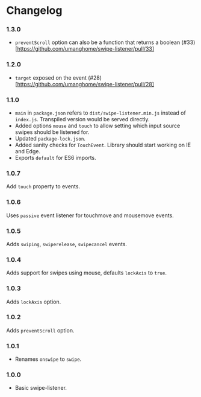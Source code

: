 # Changelog

### 1.3.0

- `preventScroll` option can also be a function that returns a boolean (#33)[https://github.com/umanghome/swipe-listener/pull/33]

### 1.2.0

- `target` exposed on the event (#28)[https://github.com/umanghome/swipe-listener/pull/28]

### 1.1.0

- `main` in `package.json` refers to `dist/swipe-listener.min.js` instead of `index.js`. Transpiled version would be served directly.
- Added options `mouse` and `touch` to allow setting which input source swipes should be listened for.
- Updated `package-lock.json`.
- Added sanity checks for `TouchEvent`. Library should start working on IE and Edge.
- Exports `default` for ES6 imports.

### 1.0.7

Add `touch` property to events.

### 1.0.6

Uses `passive` event listener for touchmove and mousemove events.

### 1.0.5

Adds `swiping`, `swiperelease`, `swipecancel` events.

### 1.0.4

Adds support for swipes using mouse, defaults `lockAxis` to `true`.

### 1.0.3

Adds `lockAxis` option.

### 1.0.2

Adds `preventScroll` option.

### 1.0.1

- Renames `onswipe` to `swipe`.

### 1.0.0

- Basic swipe-listener.

